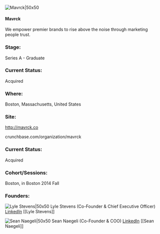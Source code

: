 

![Mavrck|50x50](https://apimg.techstars.com/connect/images/image_files/54623f115eae2b32fc000003/original/connect_profile_logo.png)

#### Mavrck
We empower premier brands to rise above the noise through marketing people trust.

### Stage: 
Series A - Graduate 

### Current Status: 
Acquired

### Where:
Boston, Massachusetts, United States

### Site:
http://mavrck.co



crunchbase.com/organization/mavrck

### Current Status: 
Acquired

### Cohort/Sessions: 
Boston, in Boston 2014 Fall

### Founders: 

![Lyle Stevens|50x50](https://apimg.techstars.com/connect/images/image_files/54623f3e5eae2b0e13000003/original/Lyle_Headshot_Splashscore.jpg) Lyle Stevens (Co-Founder & Chief Executive Officer) [LinkedIn](https://linkedin.com/in/lylestevens) [[Lyle Stevens]]

![Sean Naegeli|50x50](http://apimg.techstars.com/sf/contacts/headshot/Headshot_f9b2a140330b49e9aaec0962a.jpeg) Sean Naegeli (Co-Founder & COO) [LinkedIn](https://linkedin.com/in/seannaegeli) [[Sean Naegeli]]


